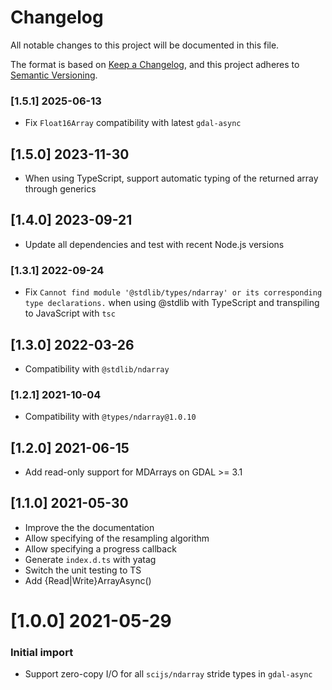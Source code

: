 # Changelog

All notable changes to this project will be documented in this file.

The format is based on [Keep a Changelog](https://keepachangelog.com/en/1.0.0/),
and this project adheres to [Semantic Versioning](https://semver.org/spec/v2.0.0.html).

### [1.5.1] 2025-06-13
 - Fix `Float16Array` compatibility with latest `gdal-async`

## [1.5.0] 2023-11-30
 - When using TypeScript, support automatic typing of the returned array through generics

## [1.4.0] 2023-09-21
 - Update all dependencies and test with recent Node.js versions

### [1.3.1] 2022-09-24
 - Fix `Cannot find module '@stdlib/types/ndarray' or its corresponding type declarations.` when using @stdlib with TypeScript and transpiling to JavaScript with `tsc`

## [1.3.0] 2022-03-26
 - Compatibility with `@stdlib/ndarray`
 
### [1.2.1] 2021-10-04
 - Compatibility with `@types/ndarray@1.0.10`

## [1.2.0] 2021-06-15
 - Add read-only support for MDArrays on GDAL >= 3.1
 
## [1.1.0] 2021-05-30
 - Improve the the documentation
 - Allow specifying of the resampling algorithm
 - Allow specifying a progress callback
 - Generate `index.d.ts` with yatag
 - Switch the unit testing to TS
 - Add {Read|Write}ArrayAsync()

# [1.0.0] 2021-05-29

### Initial import
 - Support zero-copy I/O for all `scijs/ndarray` stride types in `gdal-async`
